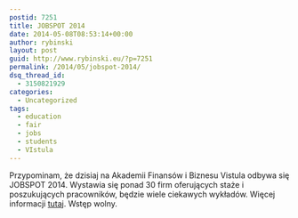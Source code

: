 ```yaml
---
postid: 7251
title: JOBSPOT 2014
date: 2014-05-08T08:53:14+00:00
author: rybinski
layout: post
guid: http://www.rybinski.eu/?p=7251
permalink: /2014/05/jobspot-2014/
dsq_thread_id:
  - 3150821929
categories:
  - Uncategorized
tags:
  - education
  - fair
  - jobs
  - students
  - VIstula
---
```

Przypominam, że dzisiaj na Akademii Finansów i Biznesu Vistula odbywa się JOBSPOT 2014. Wystawia się ponad 30 firm oferujących staże i poszukujących pracowników, będzie wiele ciekawych wykładów. Więcej informacji [tutaj](http://www.vistula.edu.pl/pol/page/student/jobspot). Wstęp wolny.
